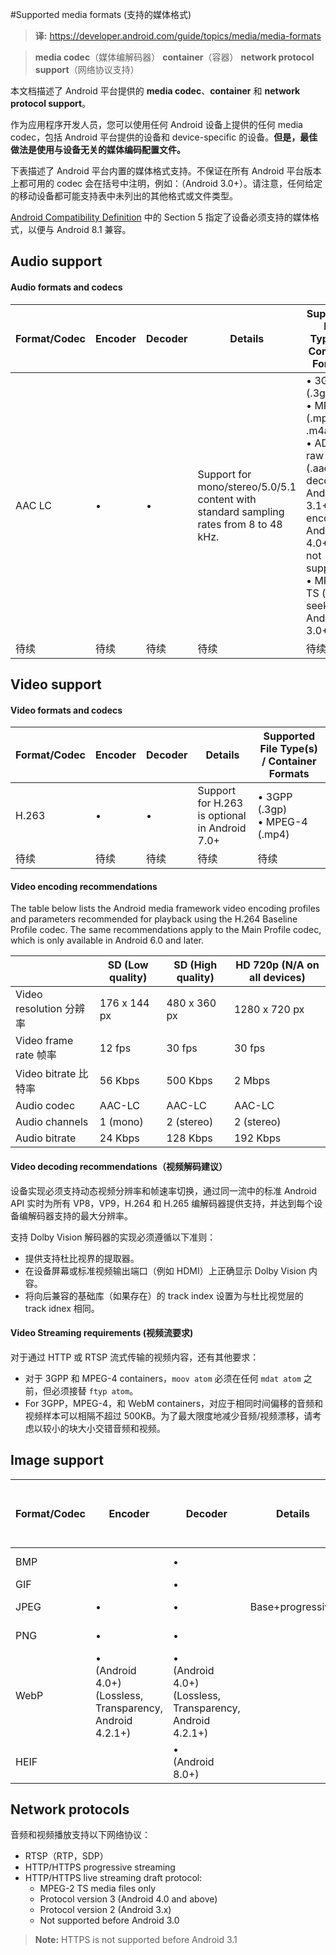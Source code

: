 
#Supported media formats (支持的媒体格式)

> **译:** https://developer.android.com/guide/topics/media/media-formats

> **media codec**（媒体编解码器）
> **container**（容器）
> **network protocol support**（网络协议支持）

本文档描述了 Android 平台提供的 **media codec**、**container** 和 **network protocol support**。

作为应用程序开发人员，您可以使用任何 Android 设备上提供的任何 media codec，包括  Android 平台提供的设备和 device-specific 的设备。**但是，最佳做法是使用与设备无关的媒体编码配置文件。**

下表描述了 Android 平台内置的媒体格式支持。不保证在所有 Android 平台版本上都可用的 codec 会在括号中注明，例如：（Android 3.0+）。请注意，任何给定的移动设备都可能支持表中未列出的其他格式或文件类型。

[Android Compatibility Definition](https://source.android.com/compatibility/android-cdd#5_multimedia_compatibility) 中的 Section 5 指定了设备必须支持的媒体格式，以便与 Android 8.1 兼容。

## Audio support
#### Audio formats and codecs

| Format/Codec | Encoder | Decoder | Details | Supported File Type(s) / Container Formats |
| --- | --- | --- | --- | --- |
| AAC LC  | • | • | Support for mono/stereo/5.0/5.1 content with standard sampling rates from 8 to 48 kHz. | • 3GPP (.3gp)<br>• MPEG-4 (.mp4, .m4a)<br>• ADTS raw AAC (.aac, decode in Android 3.1+, encode in Android 4.0+, ADIF not supported)<br>• MPEG-TS (.ts, not seekable, Android 3.0+) |
| 待续 | 待续 | 待续 | 待续 | 待续 |

## Video support
#### Video formats and codecs

| Format/Codec | Encoder | Decoder | Details | Supported File Type(s) / Container Formats |
| --- | --- | --- | --- | --- |
| H.263  | • | • | Support for H.263 is optional in Android 7.0+ | • 3GPP (.3gp)<br>• MPEG-4 (.mp4)|
| 待续 | 待续 | 待续 | 待续 | 待续 |

#### Video encoding recommendations
The table below lists the Android media framework video encoding profiles and parameters recommended for playback using the H.264 Baseline Profile codec. The same recommendations apply to the Main Profile codec, which is only available in Android 6.0 and later.

| | SD (Low quality) | SD (High quality) | HD 720p (N/A on all devices) |
| --- | --- | --- | --- |
| Video resolution 分辨率 | 176 x 144 px | 480 x 360 px | 1280 x 720 px |
| Video frame rate 帧率 | 12 fps | 30 fps | 30 fps |
| Video bitrate 比特率 | 56 Kbps | 500 Kbps | 2 Mbps |
| Audio codec | AAC-LC | AAC-LC | AAC-LC |
| Audio channels | 1 (mono) | 2 (stereo) | 2 (stereo) |
| Audio bitrate | 24 Kbps | 128 Kbps | 192 Kbps |

#### Video decoding recommendations（视频解码建议）

设备实现必须支持动态视频分辨率和帧速率切换，通过同一流中的标准 Android API 实时为所有 VP8，VP9，H.264 和 H.265 编解码器提供支持，并达到每个设备编解码器支持的最大分辨率。

支持 Dolby Vision 解码器的实现必须遵循以下准则：
- 提供支持杜比视界的提取器。
- 在设备屏幕或标准视频输出端口（例如 HDMI）上正确显示 Dolby Vision 内容。
- 将向后兼容的基础库（如果存在）的 track index 设置为与杜比视觉层的 track idnex 相同。

#### Video Streaming requirements (视频流要求)

对于通过 HTTP 或 RTSP 流式传输的视频内容，还有其他要求：
- 对于 3GPP 和 MPEG-4 containers，`moov atom` 必须在任何 `mdat atom` 之前，但必须接替 `ftyp atom`。
- For 3GPP，MPEG-4，和 WebM containers，对应于相同时间偏移的音频和视频样本可以相隔不超过 500KB。为了最大限度地减少音频/视频漂移，请考虑以较小的块大小交错音频和视频。


## Image support

| Format/Codec | Encoder | Decoder | Details | Supported File Type(s) / Container Formats |
| --- | --- | --- | --- | --- |
| BMP  |  | • |  | BMP (.bmp) |
| GIF  |  | • |  | GIF (.gif) |
| JPEG  | • | • | Base+progressive  | JPEG (.jpg) |
| PNG  | • | • |  | PNG (.png) |
| WebP  | •<br>(Android 4.0+)<br>(Lossless, Transparency, Android 4.2.1+) | •<br>(Android 4.0+)<br>(Lossless, Transparency, Android 4.2.1+) |  | WebP (.webp) |
| HEIF  |  | •<br>(Android 8.0+) | | HEIF (.heic; .heif) |


## Network protocols

音频和视频播放支持以下网络协议：

- RTSP（RTP，SDP）
- HTTP/HTTPS progressive streaming
- HTTP/HTTPS live streaming draft protocol:
	- MPEG-2 TS media files only
	- Protocol version 3 (Android 4.0 and above)
	- Protocol version 2 (Android 3.x)
	- Not supported before Android 3.0

> **Note:** HTTPS is not supported before Android 3.1

